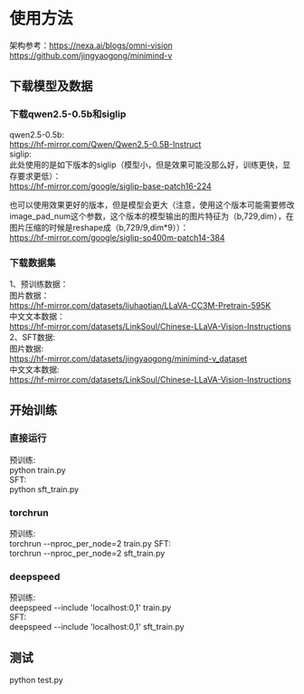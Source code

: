 # 使用方法
架构参考：https://nexa.ai/blogs/omni-vision
https://github.com/jingyaogong/minimind-v

## 下载模型及数据
### 下载qwen2.5-0.5b和siglip
qwen2.5-0.5b: \
https://hf-mirror.com/Qwen/Qwen2.5-0.5B-Instruct \
siglip: \
此处使用的是如下版本的siglip（模型小，但是效果可能没那么好，训练更快，显存要求更低）：\
https://hf-mirror.com/google/siglip-base-patch16-224

也可以使用效果更好的版本，但是模型会更大（注意，使用这个版本可能需要修改image_pad_num这个参数，这个版本的模型输出的图片特征为（b,729,dim），在图片压缩的时候是reshape成（b,729/9,dim*9））：\
https://hf-mirror.com/google/siglip-so400m-patch14-384

### 下载数据集
1、预训练数据：\
图片数据：\
https://hf-mirror.com/datasets/liuhaotian/LLaVA-CC3M-Pretrain-595K \
中文文本数据：\
https://hf-mirror.com/datasets/LinkSoul/Chinese-LLaVA-Vision-Instructions \
2、SFT数据:\
图片数据:\
https://hf-mirror.com/datasets/jingyaogong/minimind-v_dataset \
中文文本数据:\
https://hf-mirror.com/datasets/LinkSoul/Chinese-LLaVA-Vision-Instructions

## 开始训练
### 直接运行
预训练:\
python train.py\
SFT:\
python sft_train.py
### torchrun
预训练:\
torchrun --nproc_per_node=2 train.py
SFT:\
torchrun --nproc_per_node=2 sft_train.py
### deepspeed
预训练:\
deepspeed --include 'localhost:0,1' train.py\
SFT:\
deepspeed --include 'localhost:0,1' sft_train.py

## 测试
python test.py
